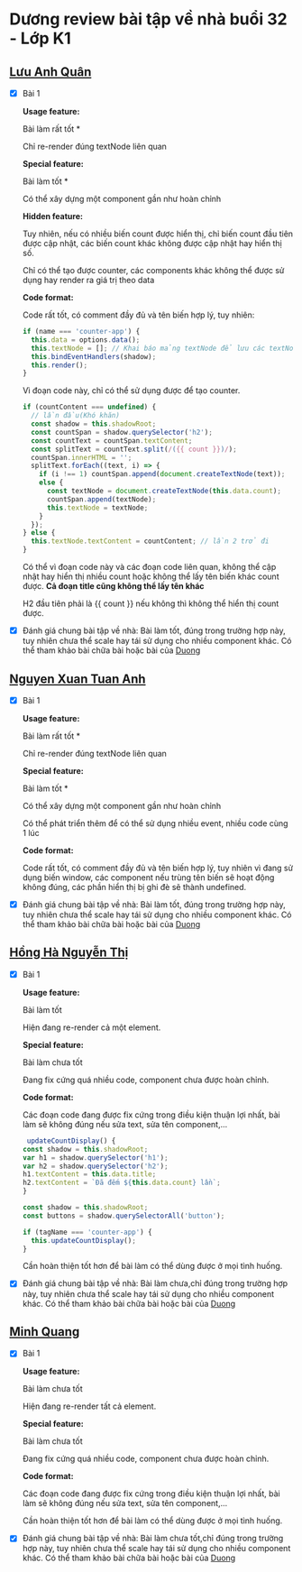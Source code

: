 # Dương review bài tập về nhà buổi 32 - Lớp K1

## [Lưu Anh Quân](https://github.com/anhquan2211/F8-OFFLINE/tree/main/f8-offline-day32)

- [x] Bài 1

  **Usage feature:**

  Bài làm rất tốt \*

  Chỉ re-render đúng textNode liên quan

  **Special feature:**

  Bài làm tốt \*

  Có thể xây dựng một component gần như hoàn chỉnh

  **Hidden feature:**

  Tuy nhiên, nếu có nhiều biến count được hiển thị, chỉ biến count đầu tiên được cập nhật, các biến count khác không được cập nhật hay hiển thị số.

  Chỉ có thể tạo được counter, các components khác không thể được sử dụng hay render ra giá trị theo data

  **Code format:**

  Code rất tốt, có comment đầy đủ và tên biến hợp lý, tuy nhiên:

  ```js
  if (name === 'counter-app') {
    this.data = options.data();
    this.textNode = []; // Khai báo mảng textNode để lưu các textNode sử dụng this.data.count
    this.bindEventHandlers(shadow);
    this.render();
  }
  ```

  Vì đoạn code này, chỉ có thể sử dụng được để tạo counter.

  ```js
  if (countContent === undefined) {
    // lần đầu(Khó khăn)
    const shadow = this.shadowRoot;
    const countSpan = shadow.querySelector('h2');
    const countText = countSpan.textContent;
    const splitText = countText.split(/({{ count }})/);
    countSpan.innerHTML = '';
    splitText.forEach((text, i) => {
      if (i !== 1) countSpan.append(document.createTextNode(text));
      else {
        const textNode = document.createTextNode(this.data.count);
        countSpan.append(textNode);
        this.textNode = textNode;
      }
    });
  } else {
    this.textNode.textContent = countContent; // lần 2 trở đi
  }
  ```

  Có thể vì đoạn code này và các đoạn code liên quan, không thể cập nhật hay hiển thị nhiều count hoặc không thể lấy tên biến khác count được. **Cả đoạn title cũng không thể lấy tên khác**

  H2 đầu tiên phải là {{ count }} nếu không thì không thể hiển thị count được.

- [x] Đánh giá chung bài tập về nhà: Bài làm tốt, đúng trong trường hợp này, tuy nhiên chưa thể scale hay tái sử dụng cho nhiều component khác. Có thể tham khảo bài chữa bài hoặc bài của [Duong](https://github.com/duongnguyenf8/code_fullstack-exercise32/blob/main/customElement.js)

## [Nguyen Xuan Tuan Anh](https://github.com/xuananh2212/js-fullstack/tree/main/day32)

- [x] Bài 1

  **Usage feature:**

  Bài làm rất tốt \*

  Chỉ re-render đúng textNode liên quan

  **Special feature:**

  Bài làm tốt \*

  Có thể xây dựng một component gần như hoàn chỉnh

  Có thể phát triển thêm để có thể sử dụng nhiều event, nhiều code cùng 1 lúc

  **Code format:**

  Code rất tốt, có comment đầy đủ và tên biến hợp lý, tuy nhiên vì đang sử dụng biến window, các component nếu trùng tên biến sẽ hoạt động không đúng, các phần hiển thị bị ghi đè sẽ thành undefined.

- [x] Đánh giá chung bài tập về nhà: Bài làm tốt, đúng trong trường hợp này, tuy nhiên chưa thể scale hay tái sử dụng cho nhiều component khác. Có thể tham khảo bài chữa bài hoặc bài của [Duong](https://github.com/duongnguyenf8/code_fullstack-exercise32/blob/main/customElement.js)

## [Hồng Hà Nguyễn Thị](https://ha752002.github.io/f8-fullstack-k2/)

- [x] Bài 1

  **Usage feature:**

  Bài làm tốt

  Hiện đang re-render cả một element.

  **Special feature:**

  Bài làm chưa tốt

  Đang fix cứng quá nhiều code, component chưa được hoàn chỉnh.

  **Code format:**

  Các đoạn code đang được fix cứng trong điều kiện thuận lợi nhất, bài làm sẽ không đúng nếu sửa text, sửa tên component,...

  ```js
   updateCountDisplay() {
  const shadow = this.shadowRoot;
  var h1 = shadow.querySelector('h1');
  var h2 = shadow.querySelector('h2');
  h1.textContent = this.data.title;
  h2.textContent = `Đã đếm ${this.data.count} lần`;
  }
  ```

  ```js
  const shadow = this.shadowRoot;
  const buttons = shadow.querySelectorAll('button');
  ```

  ```js
  if (tagName === 'counter-app') {
    this.updateCountDisplay();
  }
  ```

  Cần hoàn thiện tốt hơn để bài làm có thể dùng được ở mọi tình huống.

- [x] Đánh giá chung bài tập về nhà: Bài làm chưa,chỉ đúng trong trường hợp này, tuy nhiên chưa thể scale hay tái sử dụng cho nhiều component khác. Có thể tham khảo bài chữa bài hoặc bài của [Duong](https://github.com/duongnguyenf8/code_fullstack-exercise32/blob/main/customElement.js)

## [Minh Quang](https://github.com/taminhquang13/F8_Fullstack/tree/main/BT32)

- [x] Bài 1

  **Usage feature:**

  Bài làm chưa tốt

  Hiện đang re-render tất cả element.

  **Special feature:**

  Bài làm chưa tốt

  Đang fix cứng quá nhiều code, component chưa được hoàn chỉnh.

  **Code format:**

  Các đoạn code đang được fix cứng trong điều kiện thuận lợi nhất, bài làm sẽ không đúng nếu sửa text, sửa tên component,...

  Cần hoàn thiện tốt hơn để bài làm có thể dùng được ở mọi tình huống.

- [x] Đánh giá chung bài tập về nhà: Bài làm chưa tốt,chỉ đúng trong trường hợp này, tuy nhiên chưa thể scale hay tái sử dụng cho nhiều component khác. Có thể tham khảo bài chữa bài hoặc bài của [Duong](https://github.com/duongnguyenf8/code_fullstack-exercise32/blob/main/customElement.js)
